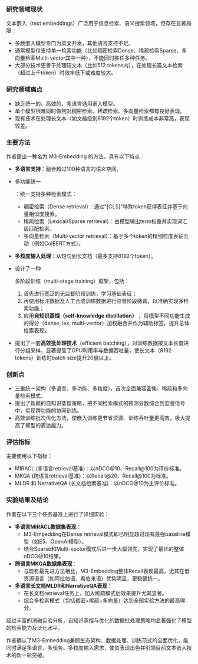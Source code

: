 ### 研究领域现状

文本嵌入（text embeddings）广泛用于信息检索、语义搜索领域，但存在显著局限：

- 多数嵌入模型专门为英文开发，其他语言支持不足。
- 通常模型仅支持单一检索功能（比如稠密检索Dense、稀疏检索Sparse、多向量检索Multi-vector其中一种），不能同时胜任多种任务。
- 大部分技术更善于处理短文本（比如512 tokens内），在处理长篇文本检索（超过上千token）时效率低下或难度较大。

### 研究领域痛点

- 缺乏统一的、高效的、多语言通用嵌入模型。
- 单个模型很难同时做到对稠密检索、稀疏检索、多向量检索都有良好表现。
- 现有技术在处理长文本（如文档级别8192个token）时训练成本非常高，表现较差。

### 主要方法

作者提出一种名为 M3-Embedding 的方法，具有以下特点：

- **多语言支持**：融合超过100种语言的语义空间。

- 多功能统一

  ：统一支持多种检索模式：

  - 稠密检索（Dense retrieval）：通过"[CLS]"特殊token获得表征并基于向量相似度搜索。
  - 稀疏检索（Lexical/Sparse retrieval）：由模型输出term权重并实现词汇级匹配检索。
  - 多向量检索（Multi-vector retrieval）：基于多个token的精细粒度表征互动（例如ColBERT方式）。

- **多粒度输入处理**：从短句到长文档（最多支持8192个token）。

- 设计了一种

  多阶段训练（multi-stage training）框架，包括：

  1. 首先进行宽泛的无监督阶段训练，学习基础表征；
  2. 再使用标注数据及人工合成训练数据进行监督阶段微调，以准确实现多检索功能；
  3. 应用**自知识蒸馏（self-knowledge distillation）** ，将模型不同功能生成的得分（dense, lex, multi-vector）加权融合并作为辅助标签，提升总体检索表现。

- 提出了一套**高效批处理技术**（efficient batching），对训练数据按文本长度进行分组采样，显著提高了GPU利用率与数据吞吐量，使长文本（8192 tokens）训练时batch size提升20倍以上。

### 创新点

- 三重统一架构（多语言、多功能、多粒度），首次全面兼容密集、稀疏和多向量检索模式。
- 提出了新颖的自知识蒸馏策略，把不同检索模式的预测分数综合到监督信号中，实现跨功能的协同训练。
- 高效训练批次优化方法，使嵌入训练更节省资源、训练吞吐量更高效，极大提高了模型的表达能力。

### 评估指标

主要使用以下指标：

- MIRACL (多语言retrieval基准)：以nDCG@10、Recall@100为评价标准。
- MKQA (跨语言retrieval基准)：以Recall@20、Recall@100为标准。
- MLDR 和 NarrativeQA (长文档检索基准)：以nDCG@10为主评价标准。

### 实验结果及结论

作者在以下三个任务基准上进行了详细实验：

- **多语言MIRACL数据集表现**：
  - M3-Embedding在Dense retrieval模式即已明显超过现有最强baseline模型（如E5、OpenAI模型）。
  - 结合Sparse和Multi-vector模式后进一步大幅领先，实现了最优的整体nDCG@10结果。
- **跨语言MKQA数据集表现**：
  - 与现有最先进方法相比，M3-Embedding整体Recall表现最高，尤其在低资源语言（如阿拉伯语、希伯来语）优势明显，更稳健统一。
- **多语言长文档MLDR和NarrativeQA表现**：
  - 在长文档retrieval任务上，加入稀疏模式后效果提升尤其显著。
  - 综合多检索模式（包括稠密+稀疏+多向量）达到全部实验方法的最高得分。

经过丰富的消融实验分析，自知识蒸馏与优化的数据批处理策略均显著强化了模型的检索能力及泛化水平。

作者确认了M3-Embedding兼顾生态架构、数据处理、训练范式的全面优化，能同时满足多语言、多任务、多粒度输入需求，使其表现出色并引领目前文本嵌入技术的新一轮突破。
